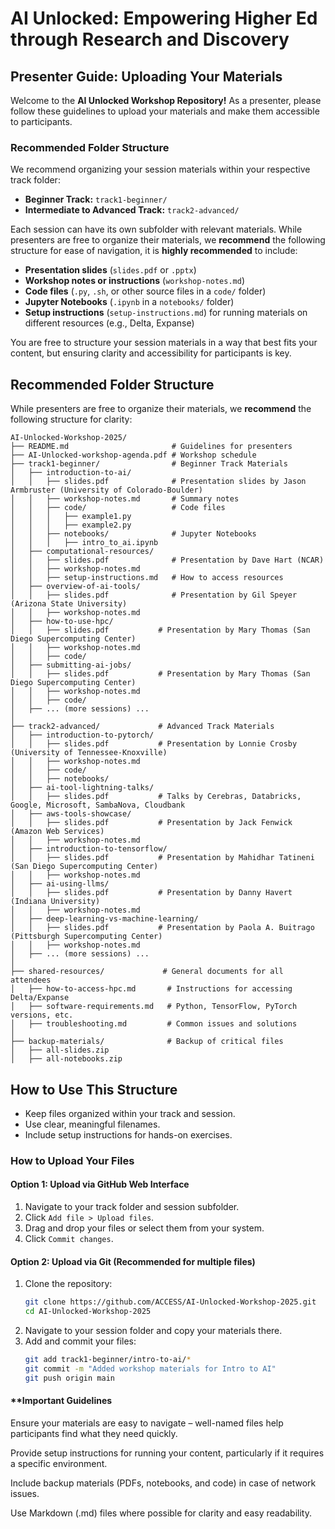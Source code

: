 # AI Unlocked: Empowering Higher Ed through Research and Discovery  
## **Presenter Guide: Uploading Your Materials**  

Welcome to the **AI Unlocked Workshop Repository!** As a presenter, please follow these guidelines to upload your materials and make them accessible to participants.  

### **Recommended Folder Structure**  
We recommend organizing your session materials within your respective track folder:  
- **Beginner Track:** `track1-beginner/`
- **Intermediate to Advanced Track:** `track2-advanced/`

Each session can have its own subfolder with relevant materials. While presenters are free to organize their materials, we **recommend** the following structure for ease of navigation, it is **highly recommended** to include:  
- **Presentation slides** (`slides.pdf` or `.pptx`)  
- **Workshop notes or instructions** (`workshop-notes.md`)  
- **Code files** (`.py`, `.sh`, or other source files in a `code/` folder)  
- **Jupyter Notebooks** (`.ipynb` in a `notebooks/` folder)  
- **Setup instructions** (`setup-instructions.md`) for running materials on different resources (e.g., Delta, Expanse)  

You are free to structure your session materials in a way that best fits your content, but ensuring clarity and accessibility for participants is key.  

## Recommended Folder Structure

While presenters are free to organize their materials, we **recommend** the following structure for clarity:


```
AI-Unlocked-Workshop-2025/
├── README.md                       # Guidelines for presenters
├── AI-Unlocked-workshop-agenda.pdf # Workshop schedule
├── track1-beginner/                # Beginner Track Materials
│   ├── introduction-to-ai/          
│   │   ├── slides.pdf              # Presentation slides by Jason Armbruster (University of Colorado-Boulder)
│   │   ├── workshop-notes.md       # Summary notes
│   │   ├── code/                   # Code files
│   │   │   ├── example1.py
│   │   │   ├── example2.py
│   │   ├── notebooks/              # Jupyter Notebooks
│   │   │   ├── intro_to_ai.ipynb
│   ├── computational-resources/
│   │   ├── slides.pdf              # Presentation by Dave Hart (NCAR)
│   │   ├── workshop-notes.md
│   │   ├── setup-instructions.md   # How to access resources
│   ├── overview-of-ai-tools/
│   │   ├── slides.pdf              # Presentation by Gil Speyer (Arizona State University)
│   │   ├── workshop-notes.md
│   ├── how-to-use-hpc/
│   │   ├── slides.pdf           # Presentation by Mary Thomas (San Diego Supercomputing Center)
│   │   ├── workshop-notes.md
│   │   ├── code/
│   ├── submitting-ai-jobs/
│   │   ├── slides.pdf           # Presentation by Mary Thomas (San Diego Supercomputing Center)
│   │   ├── workshop-notes.md
│   │   ├── code/
│   ├── ... (more sessions) ...
│
├── track2-advanced/             # Advanced Track Materials
│   ├── introduction-to-pytorch/ 
│   │   ├── slides.pdf           # Presentation by Lonnie Crosby (University of Tennessee-Knoxville)
│   │   ├── workshop-notes.md
│   │   ├── code/
│   │   ├── notebooks/
│   ├── ai-tool-lightning-talks/
│   │   ├── slides.pdf           # Talks by Cerebras, Databricks, Google, Microsoft, SambaNova, Cloudbank
│   ├── aws-tools-showcase/
│   │   ├── slides.pdf           # Presentation by Jack Fenwick (Amazon Web Services)
│   │   ├── workshop-notes.md
│   ├── introduction-to-tensorflow/
│   │   ├── slides.pdf           # Presentation by Mahidhar Tatineni (San Diego Supercomputing Center)
│   │   ├── workshop-notes.md
│   ├── ai-using-llms/
│   │   ├── slides.pdf           # Presentation by Danny Havert (Indiana University)
│   │   ├── workshop-notes.md
│   ├── deep-learning-vs-machine-learning/
│   │   ├── slides.pdf           # Presentation by Paola A. Buitrago (Pittsburgh Supercomputing Center)
│   │   ├── workshop-notes.md
│   ├── ... (more sessions) ...
│
├── shared-resources/             # General documents for all attendees
│   ├── how-to-access-hpc.md       # Instructions for accessing Delta/Expanse
│   ├── software-requirements.md   # Python, TensorFlow, PyTorch versions, etc.
│   ├── troubleshooting.md         # Common issues and solutions
│
├── backup-materials/              # Backup of critical files
│   ├── all-slides.zip
│   ├── all-notebooks.zip

```

## How to Use This Structure
- Keep files organized within your track and session.
- Use clear, meaningful filenames.
- Include setup instructions for hands-on exercises.


### **How to Upload Your Files**  
#### **Option 1: Upload via GitHub Web Interface**
1. Navigate to your track folder and session subfolder.  
2. Click `Add file > Upload files`.  
3. Drag and drop your files or select them from your system.  
4. Click `Commit changes`.  

#### **Option 2: Upload via Git (Recommended for multiple files)**
1. Clone the repository:  
   ```bash
   git clone https://github.com/ACCESS/AI-Unlocked-Workshop-2025.git
   cd AI-Unlocked-Workshop-2025
2. Navigate to your session folder and copy your materials there.
3. Add and commit your files:
   ```bash
   git add track1-beginner/intro-to-ai/*
   git commit -m "Added workshop materials for Intro to AI"
   git push origin main

#### **Important Guidelines

Ensure your materials are easy to navigate – well-named files help participants find what they need quickly.

Provide setup instructions for running your content, particularly if it requires a specific environment.

Include backup materials (PDFs, notebooks, and code) in case of network issues.

Use Markdown (.md) files where possible for clarity and easy readability.



